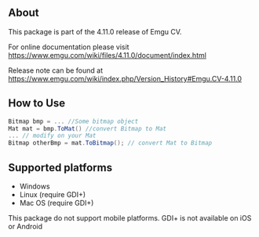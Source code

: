 ## About

This package is part of the 4.11.0 release of Emgu CV. 

For online documentation please visit
<https://www.emgu.com/wiki/files/4.11.0/document/index.html>

Release note can be found at
<https://www.emgu.com/wiki/index.php/Version_History#Emgu.CV-4.11.0>

## How to Use

```csharp
Bitmap bmp = ... //Some bitmap object
Mat mat = bmp.ToMat() //convert Bitmap to Mat
... // modify on your Mat
Bitmap otherBmp = mat.ToBitmap(); // convert Mat to Bitmap
```

## Supported platforms

* Windows
* Linux (require GDI+)
* Mac OS (require GDI+)

This package do not support mobile platforms. GDI+ is not available on iOS or Android
